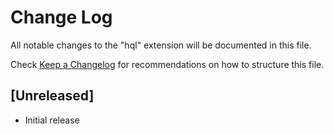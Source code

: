 # Change Log

All notable changes to the "hql" extension will be documented in this file.

Check [Keep a Changelog](http://keepachangelog.com/) for recommendations on how to structure this file.

## [Unreleased]

- Initial release